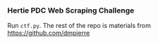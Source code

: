 ### Hertie PDC Web Scraping Challenge

Run `ctf.py`. The rest of the repo is materials from https://github.com/dmpierre